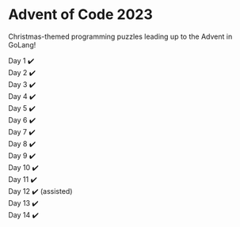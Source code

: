 # Advent of Code 2023

Christmas-themed programming puzzles leading up to the Advent in GoLang!

Day 1 ✔️ <br>
Day 2 ✔️ <br>
Day 3 ✔️ <br>
Day 4 ✔️ <br>
Day 5 ✔️ <br>
Day 6 ✔️ <br>
Day 7 ✔️ <br>
Day 8 ✔️ <br>
Day 9 ✔️ <br>
Day 10 ✔️ <br>
Day 11 ✔️ <br>
Day 12 ✔️ (assisted) <br>
Day 13 ✔️ <br>
Day 14 ✔️ <br>